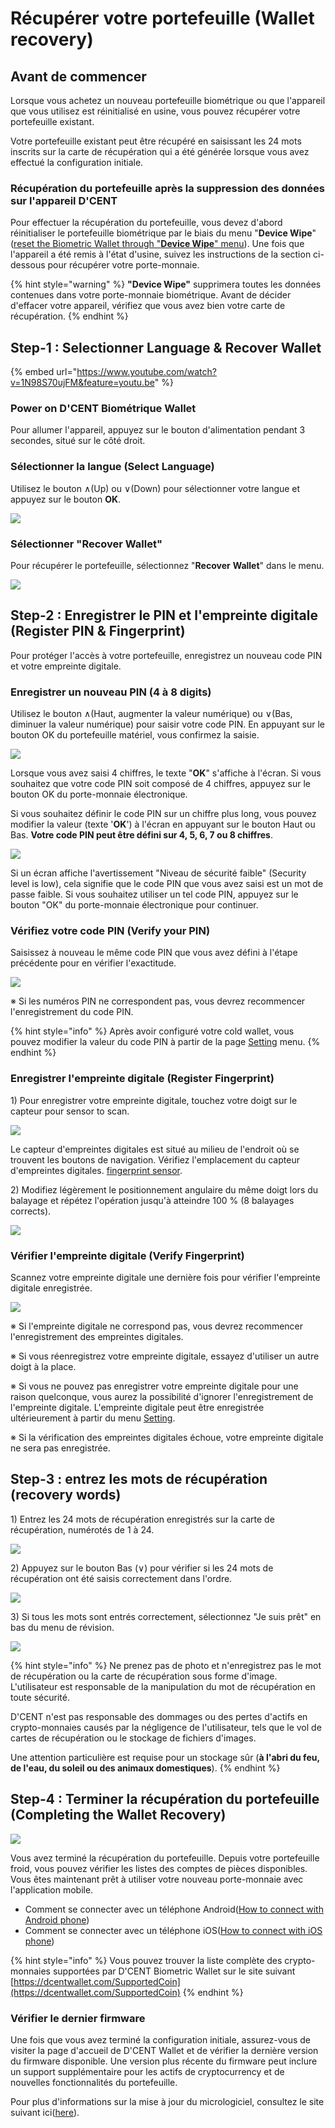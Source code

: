 # Récupérer votre portefeuille \(Wallet recovery\)

## **Avant de commencer** <a id="before-start"></a>

Lorsque vous achetez un nouveau portefeuille biométrique ou que l'appareil que vous utilisez est réinitialisé en usine, vous pouvez récupérer votre portefeuille existant. 

Votre portefeuille existant peut être récupéré en saisissant les 24 mots inscrits sur la carte de récupération qui a été générée lorsque vous avez effectué la configuration initiale.

### **Récupération du portefeuille après la suppression des données sur l'appareil D'CENT**

Pour effectuer la récupération du portefeuille, vous devez d'abord réinitialiser le portefeuille biométrique par le biais du menu "**Device Wipe**"\([reset the Biometric Wallet through "**Device Wipe**" menu](setting-menu.md#device-wipe)\). Une fois que l'appareil a été remis à l'état d'usine, suivez les instructions de la section ci-dessous pour récupérer votre porte-monnaie. 

{% hint style="warning" %}
**"Device Wipe"** supprimera toutes les données contenues dans votre porte-monnaie biométrique. Avant de décider d'effacer votre appareil, vérifiez que vous avez bien votre carte de récupération.
{% endhint %}

## Step-1 : **Selectionner Language & Recover Wallet**

{% embed url="https://www.youtube.com/watch?v=1N98S70ujFM&feature=youtu.be" %}

### **Power on D'CENT Biométrique Wallet**

Pour allumer l'appareil, appuyez sur le bouton d'alimentation pendant 3 secondes, situé sur le côté droit.

### **Sélectionner la langue \(Select Language\)**

Utilisez le bouton ∧\(Up\) ou ∨\(Down\) pour sélectionner votre langue et appuyez sur le bouton **OK**.

![](../.gitbook/assets/image%20%282%29.png)

### **Sélectionner "Recover Wallet"**

Pour récupérer le portefeuille, sélectionnez "**Recover** **Wallet**" dans le menu.

![](../.gitbook/assets/image%20%2859%29.png)

## Step-2 : **Enregistrer le PIN et l'empreinte digitale          \(Register PIN & Fingerprint\)**

Pour protéger l'accès à votre portefeuille, enregistrez un nouveau code PIN et votre empreinte digitale. 

### **Enregistrer un nouveau PIN \(4 à 8 digits\)**

Utilisez le bouton ∧\(Haut, augmenter la valeur numérique\) ou ∨\(Bas, diminuer la valeur numérique\) pour saisir votre code PIN. En appuyant sur le bouton OK du portefeuille matériel, vous confirmez la saisie.

![](../.gitbook/assets/1%20%283%29.png)

Lorsque vous avez saisi 4 chiffres, le texte "**OK**" s'affiche à l'écran. Si vous souhaitez que votre code PIN soit composé de 4 chiffres, appuyez sur le bouton OK du porte-monnaie électronique.

Si vous souhaitez définir le code PIN sur un chiffre plus long, vous pouvez modifier la valeur \(texte '**OK**'\) à l'écran en appuyant sur le bouton Haut ou Bas. **Votre code PIN peut être défini sur 4, 5, 6, 7 ou 8 chiffres**.

![](../.gitbook/assets/2%20%284%29.png)

Si un écran affiche l'avertissement "Niveau de sécurité faible" \(Security level is low\), cela signifie que le code PIN que vous avez saisi est un mot de passe faible. Si vous souhaitez utiliser un tel code PIN, appuyez sur le bouton "OK" du porte-monnaie électronique pour continuer.

### **Vérifiez votre code PIN  \(Verify your PIN\)**

Saisissez à nouveau le même code PIN que vous avez défini à l'étape précédente pour en vérifier l'exactitude.

![](../.gitbook/assets/3%20%283%29.png)

 ※ Si les numéros PIN ne correspondent pas, vous devrez recommencer l'enregistrement du code PIN.

{% hint style="info" %}
Après avoir configuré votre cold wallet, vous pouvez modifier la valeur du code PIN à partir de la page [Setting](setting-menu.md) menu.
{% endhint %}

### **Enregistrer l'empreinte digitale \(Register Fingerprint\)**

1\) Pour enregistrer votre empreinte digitale, touchez votre doigt sur le capteur pour sensor to scan.

![](../.gitbook/assets/image%20%2855%29.png)

Le capteur d'empreintes digitales est situé au milieu de l'endroit où se trouvent les boutons de navigation. Vérifiez l'emplacement du capteur d'empreintes digitales. [fingerprint sensor](setting-up.md#before-start).

2\) Modifiez légèrement le positionnement angulaire du même doigt lors du balayage et répétez l'opération jusqu'à atteindre 100 % \(8 balayages corrects\).

![](../.gitbook/assets/image%20%28111%29.png)

### **Vérifier l'empreinte digitale \(Verify Fingerprint\)**

Scannez votre empreinte digitale une dernière fois pour vérifier l'empreinte digitale enregistrée.

![](../.gitbook/assets/image%20%28133%29.png)

※ Si l'empreinte digitale ne correspond pas, vous devrez recommencer l'enregistrement des empreintes digitales.

※ Si vous réenregistrez votre empreinte digitale, essayez d'utiliser un autre doigt à la place.

※ Si vous ne pouvez pas enregistrer votre empreinte digitale pour une raison quelconque, vous aurez la possibilité d'ignorer l'enregistrement de l'empreinte digitale. L'empreinte digitale peut être enregistrée ultérieurement à partir du menu [Setting](setting-menu.md).

※ Si la vérification des empreintes digitales échoue, votre empreinte digitale ne sera pas enregistrée. 

## Step-3 : **entrez les mots de récupération \(recovery words\)** <a id="3"></a>

1\) Entrez les 24 mots de récupération enregistrés sur la carte de récupération, numérotés de 1 à 24.

![](../.gitbook/assets/image%20%28181%29.png)

2\) Appuyez sur le bouton Bas \(∨\) pour vérifier si les 24 mots de récupération ont été saisis correctement dans l'ordre.

![](../.gitbook/assets/image%20%28205%29.png)

3\) Si tous les mots sont entrés correctement, sélectionnez "Je suis prêt" en bas du menu de révision.

![](../.gitbook/assets/image%20%28105%29.png)

{% hint style="info" %}
Ne prenez pas de photo et n'enregistrez pas le mot de récupération ou la carte de récupération sous forme d'image. L'utilisateur est responsable de la manipulation du mot de récupération en toute sécurité. 

D'CENT n'est pas responsable des dommages ou des pertes d'actifs en crypto-monnaies causés par la négligence de l'utilisateur, tels que le vol de cartes de récupération ou le stockage de fichiers d'images. 

Une attention particulière est requise pour un stockage sûr \(**à l'abri du feu, de l'eau, du soleil ou des animaux domestiques**\).
{% endhint %}

## Step-4 : **Terminer la récupération du portefeuille            \(Completing the Wallet Recovery\)**

![](../.gitbook/assets/image%20%28109%29.png)

Vous avez terminé la récupération du portefeuille. Depuis votre portefeuille froid, vous pouvez vérifier les listes des comptes de pièces disponibles. Vous êtes maintenant prêt à utiliser votre nouveau porte-monnaie avec l'application mobile.

* Comment se connecter avec un téléphone Android\([How to connect with Android phone](android-connect/)\) 
* Comment se connecter avec un téléphone iOS\([How to connect with iOS phone](iphone-connect.md)\)

{% hint style="info" %}
Vous pouvez trouver la liste complète des crypto-monnaies supportées par D'CENT Biometric Wallet sur le site suivant [https://dcentwallet.com/SupportedCoin](https://dcentwallet.com/SupportedCoin)
{% endhint %}

### **Vérifier le dernier firmware**

Une fois que vous avez terminé la configuration initiale, assurez-vous de visiter la page d'accueil de D'CENT Wallet et de vérifier la dernière version du firmware disponible. Une version plus récente du firmware peut inclure un support supplémentaire pour les actifs de cryptocurrency et de nouvelles fonctionnalités du portefeuille. 

Pour plus d'informations sur la mise à jour du micrologiciel, consultez le site suivant ici\([here](firmware-update/)\).

